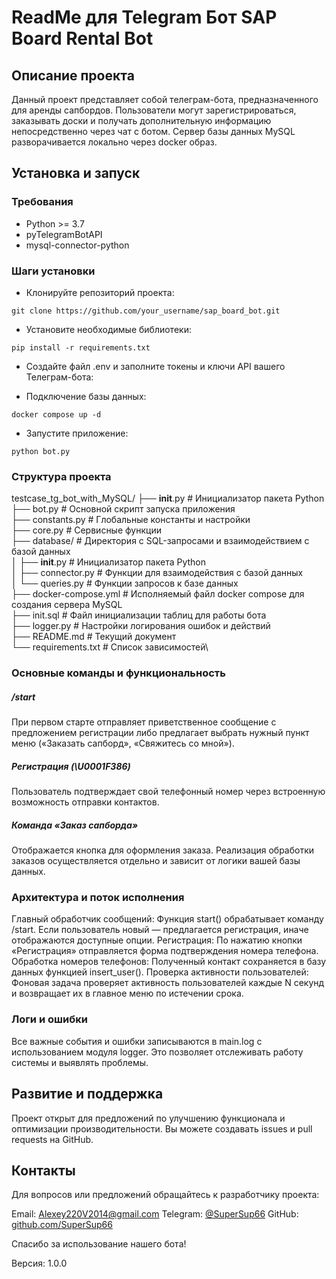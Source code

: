 # ReadMe для Telegram Бот SAP Board Rental Bot

## Описание проекта

Данный проект представляет собой телеграм-бота, предназначенного для аренды сапбордов. Пользователи могут зарегистрироваться, заказывать доски и получать дополнительную информацию непосредственно через чат с ботом. Сервер базы данных MySQL разворачивается локально через docker образ.


## Установка и запуск

### Требования

- Python >= 3.7
- pyTelegramBotAPI
- mysql-connector-python

### Шаги установки

- Клонируйте репозиторий проекта:
```
git clone https://github.com/your_username/sap_board_bot.git
```
- Установите необходимые библиотеки:
```
pip install -r requirements.txt
```
- Создайте файл .env и заполните токены и ключи API вашего Телеграм-бота:

- Подключение базы данных:
```
docker compose up -d
```
- Запустите приложение:
```
python bot.py
```

### Структура проекта


testcase_tg_bot_with_MySQL/
├── __init__.py         # Инициализатор пакета Python\
├── bot.py              # Основной скрипт запуска приложения\
├── constants.py        # Глобальные константы и настройки\
├── core.py             # Сервисные функции\
├── database/           # Директория с SQL-запросами и взаимодействием с базой данных\
│   ├── __init__.py     # Инициализатор пакета Python\
│   ├── connector.py    # Функции для взаимодействия с базой данных\
│   └── queries.py      # Функции запросов к базе данных\
├── docker-compose.yml  # Исполняемый файл docker compose для создания сервера MySQL\
├── init.sql            # Файл инициализации таблиц для работы бота\
├── logger.py           # Настройки логирования ошибок и действий\
├── README.md           # Текущий документ\
└── requirements.txt    # Список зависимостей\


### Основные команды и функциональность

##### /start

При первом старте отправляет приветственное сообщение с предложением регистрации либо предлагает выбрать нужный пункт меню («Заказать сапборд», «Свяжитесь со мной»).

##### Регистрация (\U0001F386)

Пользователь подтверждает свой телефонный номер через встроенную возможность отправки контактов.

##### Команда «Заказ сапборда»

Отображается кнопка для оформления заказа. Реализация обработки заказов осуществляется отдельно и зависит от логики вашей базы данных.

### Архитектура и поток исполнения

Главный обработчик сообщений: Функция start() обрабатывает команду /start. Если пользователь новый — предлагается регистрация, иначе отображаются доступные опции.
Регистрация: По нажатию кнопки «Регистрация» отправляется форма подтверждения номера телефона.
Обработка номеров телефонов: Полученный контакт сохраняется в базу данных функцией insert_user().
Проверка активности пользователей: Фоновая задача проверяет активность пользователей каждые N секунд и возвращает их в главное меню по истечении срока.


### Логи и ошибки

Все важные события и ошибки записываются в main.log с использованием модуля logger. Это позволяет отслеживать работу системы и выявлять проблемы.


## Развитие и поддержка

Проект открыт для предложений по улучшению функционала и оптимизации производительности. Вы можете создавать issues и pull requests на GitHub.


## Контакты

Для вопросов или предложений обращайтесь к разработчику проекта:

Email: [Alexey220V2014@gmail.com](mailto:Alexey220V2014@gmail.com)
Telegram: [@SuperSup66](https://t.me/SuperSup66)
GitHub: [github.com/SuperSup66](https://github.com/SuperSup66)


Спасибо за использование нашего бота!

Версия: 1.0.0